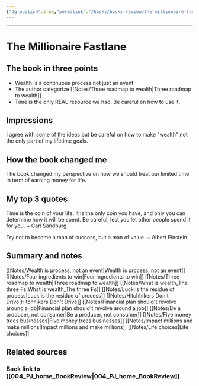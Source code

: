 ```yaml
---
{"dg-publish":true,"permalink":"/books/books-review/the-millionaire-fastlane-review/","title":"The Millionaire Fastlane","tags":["book, inspiration, publish"]}
---
```


---

# The Millionaire Fastlane

## The book in three points
- Wealth is a continuous process not just an event
- The author categorize [[Notes/Three roadmap to wealth\|Three roadmap to wealth]]
- Time is the only REAL resource we had. Be careful on how to use it. 

## Impressions
I agree with some of the ideas but be careful on how to make "wealth" not the only part of my lifetime goals.

## How the book changed me
The book changed my perspective on how we should treat our limited time in term of earning money for life.

## My top 3 quotes
Time is the coin of your life. It is the only coin you have, and only you can determine how it will be spent. Be careful, lest you let other people spend it for you. ~ Carl Sandburg

Try not to become a man of success, but a man of value. ~ Albert Einstein

## Summary and notes
[[Notes/Wealth is process, not an event\|Wealth is process, not an event]]
[[Notes/Four ingredients to win\|Four ingredients to win]]
[[Notes/Three roadmap to wealth\|Three roadmap to wealth]]
[[Notes/What is wealth_The three Fs\|What is wealth_The three Fs]]
[[Notes/Luck is the residue of process\|Luck is the residue of process]]
[[Notes/Hitchhikers Don't Drive\|Hitchhikers Don't Drive]]
[[Notes/Financial plan should't revolve around a job\|Financial plan should't revolve around a job]]
[[Notes/Be a producer, not consumer\|Be a producer, not consumer]] 
[[Notes/Five money trees businesses\|Five money trees businesses]]
[[Notes/Impact millions and make millions\|Impact millions and make millions]]
[[Notes/Life choices\|Life choices]]


## Related sources



### Back link to [[004_PJ_home_BookReview\|004_PJ_home_BookReview]]
